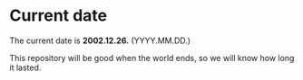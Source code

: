 # Current date

The current date is **2002.12.26.** (YYYY.MM.DD.)

This repository will be good when the world ends, so we will know how long it lasted.